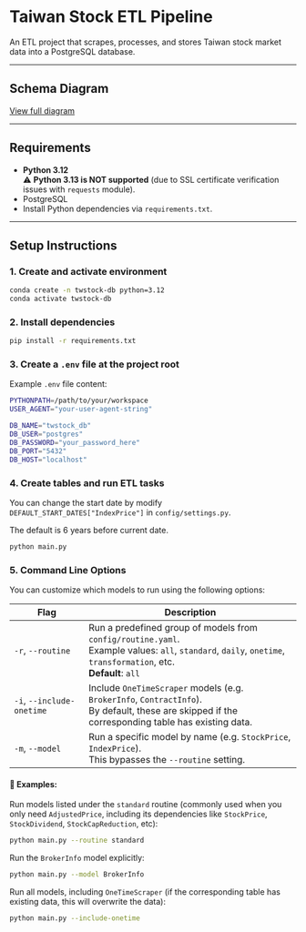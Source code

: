 # Taiwan Stock ETL Pipeline

An ETL project that scrapes, processes, and stores Taiwan stock market data into a PostgreSQL database.


---

## Schema Diagram

[View full diagram](docs/schema_diagram.md)

---

## Requirements

- **Python 3.12**  
  ⚠️ **Python 3.13 is NOT supported** (due to SSL certificate verification issues with `requests` module).
- PostgreSQL
- Install Python dependencies via `requirements.txt`.

---
## Setup Instructions

### 1. Create and activate environment
```bash
conda create -n twstock-db python=3.12
conda activate twstock-db
```
### 2. Install dependencies
```bash
pip install -r requirements.txt
```
### 3. Create a `.env` file at the project root
Example `.env` file content:
```bash
PYTHONPATH=/path/to/your/workspace
USER_AGENT="your-user-agent-string"

DB_NAME="twstock_db"
DB_USER="postgres"
DB_PASSWORD="your_password_here"
DB_PORT="5432"
DB_HOST="localhost"
```

### 4. Create tables and run ETL tasks

You can change the start date by modify `DEFAULT_START_DATES["IndexPrice"]` in `config/settings.py`.

The default is 6 years before current date.

```bash
python main.py
```

### 5. Command Line Options

You can customize which models to run using the following options:

| Flag | Description |
|------|-------------|
| `-r`, `--routine` | Run a predefined group of models from `config/routine.yaml`. <br>Example values: `all`, `standard`, `daily`, `onetime`, `transformation`, etc. <br>**Default**: `all` |
| `-i`, `--include-onetime` | Include `OneTimeScraper` models (e.g. `BrokerInfo`, `ContractInfo`). <br>By default, these are skipped if the corresponding table has existing data. |
| `-m`, `--model` | Run a specific model by name (e.g. `StockPrice`, `IndexPrice`). <br>This bypasses the `--routine` setting. |

#### 🔧 Examples:

Run models listed under the `standard` routine (commonly used when you only need `AdjustedPrice`, including its dependencies like `StockPrice`, `StockDividend`, `StockCapReduction`, etc):

```bash
python main.py --routine standard
```

Run the `BrokerInfo` model explicitly:

```bash
python main.py --model BrokerInfo
```

Run all models, including `OneTimeScraper` (if the corresponding table has existing data, this will overwrite the data):

```bash
python main.py --include-onetime
```

